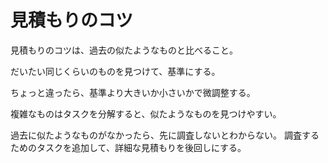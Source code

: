 # 見積もりのコツ

見積もりのコツは、過去の似たようなものと比べること。

だいたい同じくらいのものを見つけて、基準にする。

ちょっと違ったら、基準より大きいか小さいかで微調整する。

複雑なものはタスクを分解すると、似たようなものを見つけやすい。

過去に似たようなものがなかったら、先に調査しないとわからない。
調査するためのタスクを追加して、詳細な見積もりを後回しにする。
